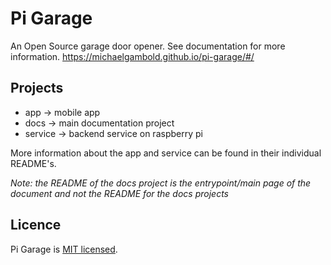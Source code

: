 # Pi Garage

An Open Source garage door opener. See documentation for more information. https://michaelgambold.github.io/pi-garage/#/

## Projects

- app &rarr; mobile app
- docs &rarr; main documentation project
- service &rarr; backend service on raspberry pi

More information about the app and service can be found in their individual README's.

_Note: the README of the docs project is the entrypoint/main page of the document and not the README for the docs projects_

## Licence

Pi Garage is [MIT licensed](LICENSE).
